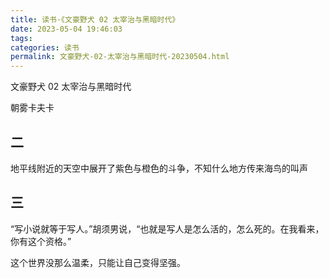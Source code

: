 ```yaml
---
title: 读书·《文豪野犬 02 太宰治与黑暗时代》
date: 2023-05-04 19:46:03
tags:
categories: 读书
permalink: 文豪野犬-02-太宰治与黑暗时代-20230504.html
---
```

文豪野犬 02 太宰治与黑暗时代

朝雾卡夫卡

## 二

地平线附近的天空中展开了紫色与橙色的斗争，不知什么地方传来海鸟的叫声 

## 三


“写小说就等于写人。”胡须男说，“也就是写人是怎么活的，怎么死的。在我看来，你有这个资格。”


这个世界没那么温柔，只能让自己变得坚强。
